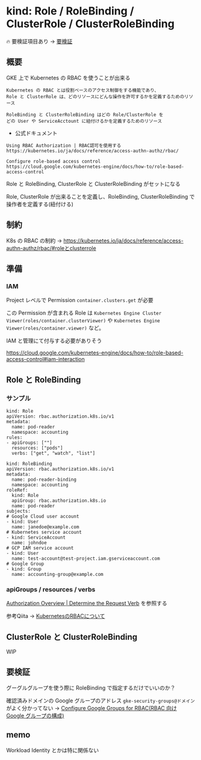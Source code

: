 # kind: Role / RoleBinding / ClusterRole / ClusterRoleBinding

:fire: 要検証項目あり -> [要検証](./README.md#要検証)

## 概要

GKE 上で Kubernetes の RBAC を使うことが出来る

```
Kubernetes の RBAC とは役割ベースのアクセス制御をする機能であり、
Role と ClusterRole は、どのリソースにどんな操作を許可するかを定義するためのリソース

RoleBinding と ClusterRoleBinding はどの Role/ClusterRole を
どの User や ServiceAcctount に紐付けるかを定義するためのリソース
```

+ 公式ドキュメント

```
Using RBAC Authorization | RBAC認可を使用する
https://kubernetes.io/ja/docs/reference/access-authn-authz/rbac/
```
```
Configure role-based access control
https://cloud.google.com/kubernetes-engine/docs/how-to/role-based-access-control
```

Role と RoleBinding, ClusterRole と ClusterRoleBinding がセットになる

Role, ClusterRole が出来ることを定義し、RoleBinding, ClusterRoleBinding で操作者を定義する(紐付ける)

## 制約

K8s の RBAC の制約 -> https://kubernetes.io/ja/docs/reference/access-authn-authz/rbac/#roleとclusterrole

## 準備

### IAM

Project レベルで Permission `container.clusters.get` が必要

この Permission が含まれる Role は `Kubernetes Engine Cluster Viewer(roles/container.clusterViewer)` や `Kubernetes Engine Viewer(roles/container.viewer)` など。

IAM と管理にて付与する必要がありそう

https://cloud.google.com/kubernetes-engine/docs/how-to/role-based-access-control#iam-interaction


## Role と RoleBinding

### サンプル

```
kind: Role
apiVersion: rbac.authorization.k8s.io/v1
metadata:
  name: pod-reader
  namespace: accounting
rules:
- apiGroups: [""]
  resources: ["pods"]
  verbs: ["get", "watch", "list"]
```
```
kind: RoleBinding
apiVersion: rbac.authorization.k8s.io/v1
metadata:
  name: pod-reader-binding
  namespace: accounting
roleRef:
  kind: Role
  apiGroup: rbac.authorization.k8s.io
  name: pod-reader
subjects:
# Google Cloud user account
- kind: User
  name: janedoe@example.com
# Kubernetes service account
- kind: ServiceAccount
  name: johndoe
# GCP IAM service account
- kind: User
  name: test-account@test-project.iam.gserviceaccount.com
# Google Group
- kind: Group
  name: accounting-group@example.com
```

### apiGroups / resources / verbs

[Authorization Overview | Determine the Request Verb](https://kubernetes.io/docs/reference/access-authn-authz/authorization/#determine-the-request-verb) を参照する

参考Qiita -> [KubernetesのRBACについて](https://qiita.com/sheepland/items/67a5bb9b19d8686f389d)

## ClusterRole と ClusterRoleBinding


WIP


## 要検証

グーグルグループを使う際に RoleBinding で指定するだけでいいのか？

確認済みドメインの Google グループのアドレス `gke-security-groups@ドメイン` がよく分かってない -> [Configure Google Groups for RBAC(RBAC 向け Google グループの構成)](https://cloud.google.com/kubernetes-engine/docs/how-to/google-groups-rbac)

## memo

Workload Identity とかは特に関係ない
